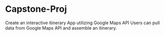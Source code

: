 # Capstone-Proj

Create an interactive itinerary App utilizing Google Maps API
Users can pull data from Google Maps API and assemble an itinerary.